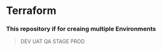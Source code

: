 # Terraform
### This repository if for creaing multiple Environments
> DEV
> UAT
> QA
> STAGE
> PROD
